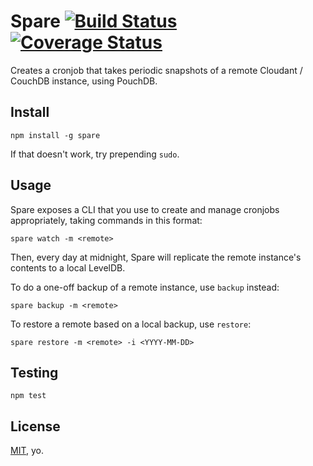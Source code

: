 # Spare [![Build Status](https://travis-ci.org/garbados/spare.png)](https://travis-ci.org/garbados/spare) [![Coverage Status](https://coveralls.io/repos/garbados/spare/badge.png)](https://coveralls.io/r/garbados/spare)

Creates a cronjob that takes periodic snapshots of a remote Cloudant / CouchDB instance, using PouchDB.

## Install

    npm install -g spare

If that doesn't work, try prepending `sudo`.

## Usage

Spare exposes a CLI that you use to create and manage cronjobs appropriately, taking commands in this format:

    spare watch -m <remote>

Then, every day at midnight, Spare will replicate the remote instance's contents to a local LevelDB.

To do a one-off backup of a remote instance, use `backup` instead:

    spare backup -m <remote>

To restore a remote based on a local backup, use `restore`:

    spare restore -m <remote> -i <YYYY-MM-DD>

## Testing

    npm test

## License

[MIT](http://opensource.org/licenses/MIT), yo.
